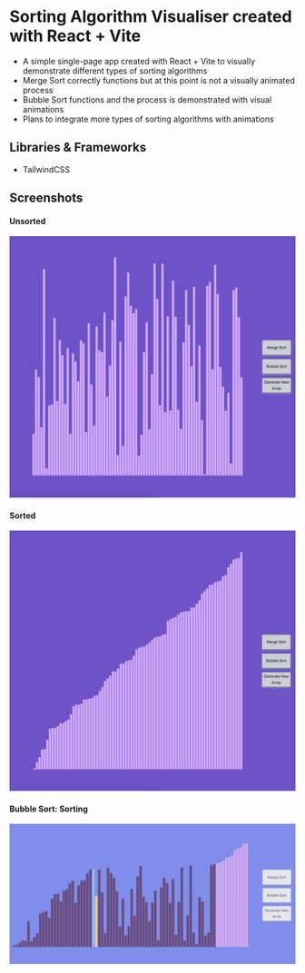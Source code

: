 # Sorting Algorithm Visualiser created with React + Vite

- A simple single-page app created with React + Vite to visually demonstrate different types of sorting algorithms
- Merge Sort correctly functions but at this point is not a visually animated process
- Bubble Sort functions and the process is demonstrated with visual animations
- Plans to integrate more types of sorting algorithms with animations

## Libraries & Frameworks
- TailwindCSS

## Screenshots

#### Unsorted
![App Screenshot](./src/assets/unsorted.png)

#### Sorted
![App Screenshot](./src/assets/sorted.png)

#### Bubble Sort: Sorting
![App Screenshot](./src/assets/sorting-bubble.png)